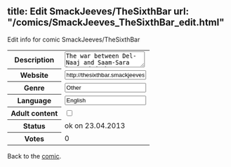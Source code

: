 title: Edit SmackJeeves/TheSixthBar
url: "/comics/SmackJeeves_TheSixthBar_edit.html"
---
Edit info for comic SmackJeeves/TheSixthBar

<form name="comic" action="http://gaepostmail.appengine.com/comic" name="post">
<table class="comicinfo">
<tr>
<th>Description</th><td><textarea name="description">The war between Del-Naaj and Saam-Sara has ended, but Nero knows otherwise. A false peace has been created by the Del-Naajan fear of the Saam-Saran psychics. Torn by the death of his close companion Lynn, Nero has trained for the past six years, sharpening his skills so that he may better protect his city. But a plot is brewing: a plot that will rekindle hostilities between the two cities.</textarea></td>
</tr>
<tr>
<th>Website</th><td><input type="text" name="url" value="http://thesixthbar.smackjeeves.com/comics/"/></td>
</tr>
<tr>
<th>Genre</th><td><input type="text" name="genre" value="Other"/></td>
</tr>
<tr>
<th>Language</th><td><input type="text" name="language" value="English"/></td>
</tr>
<tr>
<th>Adult content</th><td><input type="checkbox" name="adult" value="adult" /></td>
</tr>
<tr>
<th>Status</th><td>ok on 23.04.2013</td>
</tr>
<tr>
<th>Votes</th><td>0</div></td>
</tr>
</table>
</form>

Back to the [comic](/comics/SmackJeeves_TheSixthBar.html).
